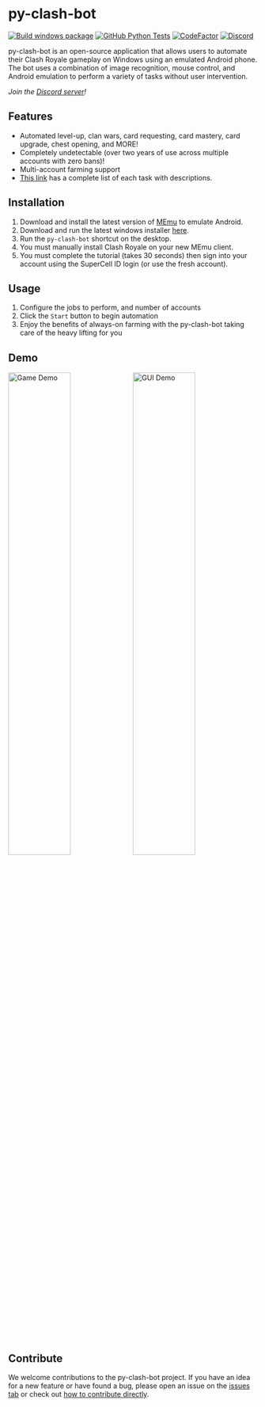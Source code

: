 # py-clash-bot

[![Build windows package](https://github.com/matthewmiglio/py-clash-bot/actions/workflows/build-and-package.yaml/badge.svg)](https://github.com/matthewmiglio/py-clash-bot/actions/workflows/build-and-package.yaml) [![GitHub Python Tests](https://github.com/matthewmiglio/py-clash-bot/actions/workflows/python-tests.yml/badge.svg?branch=master)](https://github.com/matthewmiglio/py-clash-bot/actions/workflows/python-tests.yml) [![CodeFactor](https://www.codefactor.io/repository/github/matthewmiglio/py-clash-bot/badge)](https://www.codefactor.io/repository/github/matthewmiglio/py-clash-bot) [![Discord](https://img.shields.io/discord/1088595596962713790?label=Discord%20Server)](https://discord.gg/mx4W9qRNgF)

py-clash-bot is an open-source application that allows users to automate their Clash Royale gameplay on Windows using an emulated Android phone. The bot uses a combination of image recognition, mouse control, and Android emulation to perform a variety of tasks without user intervention.

_Join the [Discord server](https://discord.gg/mx4W9qRNgF)!_

## Features

- Automated level-up, clan wars, card requesting, card mastery, card upgrade, chest opening, and MORE!
- Completely undetectable (over two years of use across multiple accounts with zero bans)!
- Multi-account farming support
- [This link](https://github.com/matthewmiglio/py-clash-bot/blob/master/JobListDescriptions.md) has a complete list of each task with descriptions.

## Installation

1. Download and install the latest version of [MEmu](https://www.memuplay.com/) to emulate Android.
2. Download and run the latest windows installer [here](https://github.com/matthewmiglio/py-clash-bot/releases/latest).
3. Run the `py-clash-bot` shortcut on the desktop.
4. You must manually install Clash Royale on your new MEmu client.
5. You must complete the tutorial (takes 30 seconds) then sign into your account using the SuperCell ID login (or use the fresh account).

## Usage

1. Configure the jobs to perform, and number of accounts
2. Click the `Start` button to begin automation
3. Enjoy the benefits of always-on farming with the py-clash-bot taking care of the heavy lifting for you

## Demo

<img src="https://github.com/matthewmiglio/py-clash-bot/blob/master/assets/demo-game.gif?raw=true" width="50%" alt="Game Demo"/><img src="https://github.com/matthewmiglio/py-clash-bot/blob/master/assets/demo-gui.gif?raw=true" width="50%" alt="GUI Demo"/>

## Contribute

We welcome contributions to the py-clash-bot project. If you have an idea for a new feature or have found a bug, please open an issue on the [issues tab](https://github.com/matthewmiglio/py-clash-bot/issues) or check out [how to contribute directly](https://github.com/matthewmiglio/py-clash-bot/blob/master/CONTRIBUTING.md).
